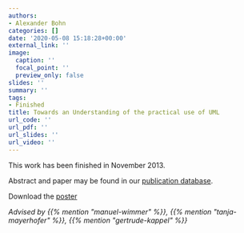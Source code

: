```yaml
---
authors:
- Alexander Bohn
categories: []
date: '2020-05-08 15:18:28+00:00'
external_link: ''
image:
  caption: ''
  focal_point: ''
  preview_only: false
slides: ''
summary: ''
tags:
- Finished
title: Towards an Understanding of the practical use of UML
url_code: ''
url_pdf: ''
url_slides: ''
url_video: ''
---
```


This work has been finished in November 2013.

Abstract and paper may be found in our <a class="external" href="http://publik.tuwien.ac.at/showentry.php?ID=223100&amp;lang=2">publication database</a>.

 Download the [poster](https://www.big.tuwien.ac.at/app/uploads/2016/10/Bohn_poster.pdf)

*Advised by {{% mention "manuel-wimmer" %}}, {{% mention "tanja-mayerhofer" %}}, {{% mention "gertrude-kappel" %}}*